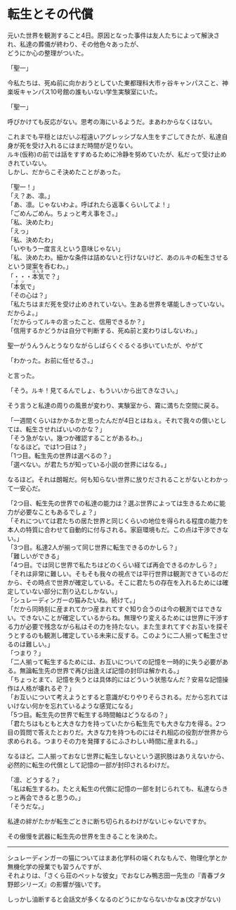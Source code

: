 # 転生とその代償

元いた世界を観測すること4日。原因となった事件は友人たちによって解決され、私達の葬儀が終わり、その他色々あったが、  
どうにか心の整理がついた。

「聖一」

今私たちは、死ぬ前に向かおうとしていた東都理科大市ヶ谷キャンパスこと、神楽坂キャンパス10号館の誰もいない学生実験室にいた。

「聖一」

呼びかけても反応がない。思考の海にいるようだ。まあわからなくはない。

これまでも平穏とはだいぶ程遠いアグレッシブな人生をすごしてきたが、私達自身が死を受け入れるにはまだ時間が足りない。  
ルキ(仮称)の前では話をすすめるために冷静を努めていたが、私だって受け止めきれていない。  
しかし、だからこそ決めたことがあった。

「聖一！」  
「え？あ、凛。」  
「あ、凛。じゃないわよ。呼ばれたら返事くらいしてよ！」  
「ごめんごめん。ちょっと考え事をさ。」  
「私、決めたわ」  
「えっ」  
「私、決めたわ」  
「いやもう一度言えという意味じゃない」  
「私、決めたわ。細かな条件は詰めないと行けないけど、あのルキの転生させるという提案を呑むわ。」  
「・・・<ruby>本気<rt>ほんき</rt></ruby>で？」  
「<ruby>本気<rt>マジ</rt></ruby>で」  
「その心は？」  
「私たちはまだ死を受け止めきれていない。生ある世界を堪能しきっていない。だからよ。」  
「だからってルキの言ったこと、信用できるか？」  
「信用するかどうかは自分で判断する、死ぬ前と変わりはしないわ。」  

聖一がうんうんとうなりながらしばらくぐるぐる歩いていたが、やがて

「わかった。お前に任せるさ。」

と言った。

「そう。ルキ！見てるんでしょ、もういいから出てきなさい。」

そう言うと私達の周りの風景が変わり、実験室から、霧に満ちた空間に戻る。

「一週間くらいはかかるかと思ったんだが4日とはねぇ。それで我々の償いとしては、転生させればいいのかな？」  
「そう急がない。幾つか確認することがあるわ。」  
「なるほど。では1つ目は？」  
「1つ目。転生先の世界は選べるの？」  
「選べない。が君たちが知っている小説の世界にはなる。」

なるほど。それは朗報だ。何も知らない世界に放りだされることがないとわかって一安心だ。

「2つ目、転生先の世界での私達の能力は？選ぶ世界によっては生きるために能力が必要なこともあるでしょ？」  
「それについては君たちの居た世界と同じくらいの地位を得られる程度の能力を本人の特質に合わせて自動的に付与される。家庭環境もだ。この点は干渉できない。」  
「3つ目。私達2人が揃って同じ世界に転生できるのかしら？」  
「難しいができる」  
「4つ目。では同じ世界で私たちはどのくらい経てば再会できるのかしら？」  
「それは非常に難しい。そもそも我々の視点では平行世界は観測できているのだから、その時点で世界が確定している。そこに君たちの存在を入れるためには確定していない部分に割り込むしかない。」  
「シュレーディンガーの猫みたいね。続けて。」  
「だから同時刻に産まれてかつ産まれてすぐ知り合うのは今の観測ではできない。できないことが確定しているからね。無理やり変えるためには世界に干渉する力が必要で残念ながら私はその力を持たない。また生まれてすぐお互いを探そうとするのも観測し確定している未来に反する。このように二人揃って転生させるのは難しい。」  
「つまり？」  
「二人揃って転生するためには、お互いについての記憶を一時的に失う必要がある。無論転生先の世界で再び出逢えば記憶の封印は解かれる。」  
「ちょっとまて、記憶を失うとは具体的にはどういう状態なんだ？安易な記憶操作は人格が壊れるぞ？」  
「お互いについて考えようとすると意識がむりやりそらされる。だから忘れてはいけない何かを忘れているような感覚になる」  
「5つ目。転生先の世界で転生する時間軸はどうなるの？」  
「君たちはもともと大きな力を持っていたから転生先でも大きな力を得る。2つ目の質問で答えたとおりだ。大きな力を持つものにはそれ相応の役割が世界から求められる。つまりその力を発揮するにふさわしい時間に産まれる。」

なるほど。二人揃っておなじ世界に転生しないという選択肢はありえないから、必然的に転生の代償として記憶の一部が封印されるわけだ。

「凛、どうする？」  
「私は転生するわ。たとえ転生の代償に記憶の一部を封じられても、私達ならきっと再会できると思うの。」  
「そうだな。」

私達の絆がたかが転生ごときに断ち切られるわけがないじゃないですか。

その傲慢を武器に転生先の世界を生きることを決めた。

---

シュレーディンガーの猫についてはまあ化学科の端くれなもんで、物理化学とか無機化学の授業でも習うんですが、  
それよりは、「さくら荘のペットな彼女」でおなじみ鴨志田一先生の『青春ブタ野郎シリーズ』の影響が強いです。

しっかし油断すると会話文が多くなるのどうにかならないかなぁ(文才がない)
